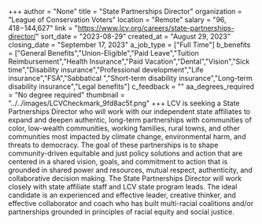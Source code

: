 +++
author = "None"
title = "State Partnerships Director"
organization = "League of Conservation Voters"
location = "Remote"
salary = "$96,418 -$144,627"
link = "https://www.lcv.org/careers/state-partnerships-director/"
sort_date = "2023-08-29"
created_at = "August 29, 2023"
closing_date = "September 17, 2023"
a_job_type = ["Full Time"]
b_benefits = ["General Benefits","Union-Eligible","Paid Leave","Tuition Reimbursement","Health Insurance","Paid Vacation","Dental","Vision","Sick time","Disability insurance","Professional development","Life insurance","FSA","Sabbatical ","Short-term disability insurance","Long-term disability insurance","Legal benefits"]
c_feedback = ""
aa_degrees_required = "No degree required"
thumbnail = "../../images/LCVCheckmark_9fd8ac5f.png"
+++
LCV is seeking a State Partnerships Director who will work with our independent state affiliates to expand and deepen authentic, long-term partnerships with communities of color, low-wealth communities, working families, rural towns, and other communities most impacted by climate change, environmental harm, and threats to democracy. The goal of these partnerships is to shape community-driven equitable and just policy solutions and action that are centered in a shared vision, goals, and commitment to action that is grounded in shared power and resources, mutual respect, authenticity, and collaborative decision making. The State Partnerships Director will work closely with state affiliate staff and LCV state program leads. The ideal candidate is an experienced and effective leader, creative thinker, and effective collaborator and coach who has built multi-racial coalitions and/or partnerships grounded in principles of racial equity and social justice.